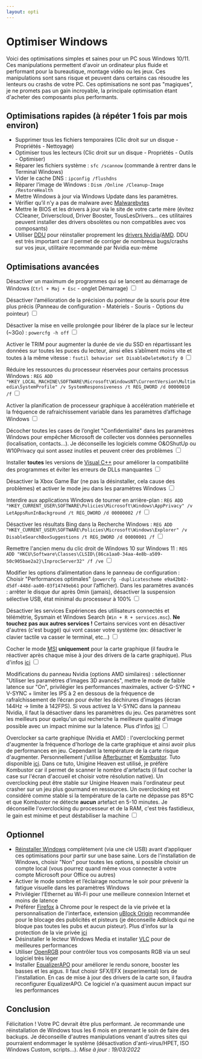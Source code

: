 ```yaml
---
layout: opti
---
```


# Optimiser Windows

Voici des optimisations simples et saines pour un PC sous Windows 10/11. Ces manipulations permettent d'avoir un ordinateur plus fluide et performant pour la bureautique, montage vidéo ou les jeux. Ces manipulations sont sans risque et peuvent dans certains cas résoudre les lenteurs ou crashs de votre PC. Ces optimisations ne sont pas "magiques", je ne promets pas un gain incroyable, la principale optimisation étant d'acheter des composants plus performants.

## Optimisations rapides (à répéter 1 fois par mois environ)

* Supprimer tous les fichiers temporaires (Clic droit sur un disque - Propriétés - Nettoyage)
* Optimiser tous les lecteurs (Clic droit sur un disque - Propriétés - Outils - Optimiser)
* Réparer les fichiers système : `sfc /scannow` (commande à rentrer dans le Terminal Windows)
* Vider le cache DNS : `ipconfig /flushdns`
* Réparer l’image de Windows : `Dism /Online /Cleanup-Image /RestoreHealth`
* Mettre Windows à jour via Windows Update dans les paramètres.
* Vérifier qu’il n’y a pas de malware avec [Malwarebytes](https://fr.malwarebytes.com/)
* Mettre le BIOS et les drivers à jour via le site de votre carte mère (évitez CCleaner, Driverscloud, Driver Booster, TousLesDrivers... ces utilitaires peuvent installer des drivers obsolètes ou non compatibles avec vos composants)
* Utiliser [DDU](https://www.guru3d.com/files-details/display-driver-uninstaller-download.html) pour réinstaller proprement les [drivers Nvidia](https://www.nvidia.fr/Download/index.aspx?lang=fr)/[AMD](https://www.amd.com/en/support). DDU est très important car il permet de corriger de nombreux bugs/crashs sur vos jeux, utilitaire recommandé par Nvidia eux-même

## Optimisations avancées

<label class="container">Désactiver un maximum de programmes qui se lancent au démarrage de Windows (`Ctrl + Maj + Esc` - onglet Démarrage)
<input type="checkbox">
<span class="checkmark"></span>

<label class="container">Désactiver l’amélioration de la précision du pointeur de la souris pour être plus précis (Panneau de configuration - Matériels - Souris - Options du pointeur)
<input type="checkbox">
<span class="checkmark"></span>

<label class="container">Désactiver la mise en veille prolongée pour libérer de la place sur le lecteur (~3Go) : `powercfg -h off`
<input type="checkbox">
<span class="checkmark"></span>

<label class="container">Activer le TRIM pour augmenter la durée de vie du SSD en répartissant les données sur toutes les puces du lecteur, ainsi elles s’abîment moins vite et toutes à la même vitesse : `fsutil behavior set DisableDeleteNotify 0`
<input type="checkbox">
<span class="checkmark"></span>

<label class="container">Réduire les ressources du processeur réservées pour certains processus Windows : `REG ADD "HKEY_LOCAL_MACHINE\SOFTWARE\Microsoft\WindowsNT\CurrentVersion\Multimedia\SystemProfile" /v SystemResponsiveness /t REG_DWORD /d 00000010 /f`
<input type="checkbox">
<span class="checkmark"></span>

<label class="container">Activer la planification de processeur graphique à accélération matérielle et la fréquence de rafraichissement variable dans les paramètres d’affichage Windows
<input type="checkbox">
<span class="checkmark"></span>

<label class="container">Décocher toutes les cases de l’onglet "Confidentialité" dans les paramètres Windows pour empêcher Microsoft de collecter vos données personnelles (localisation, contacts...). Je déconseille les logiciels comme O&OShutUp ou W10Privacy qui sont assez inutiles et peuvent créer des problèmes
<input type="checkbox">
<span class="checkmark"></span>

<label class="container">Installer **toutes** les versions de [Visual C++](https://www.techpowerup.com/download/visual-c-redistributable-runtime-package-all-in-one/) pour améliorer la compatibilité des programmes et éviter les erreurs de DLLs manquantes
<input type="checkbox">
<span class="checkmark"></span>

<label class="container">Désactiver la Xbox Game Bar (ne pas la désinstaller, cela cause des problèmes) et activer le mode jeu dans les paramètres Windows
<input type="checkbox">
<span class="checkmark"></span>

<label class="container">Interdire aux applications Windows de tourner en arrière-plan : `REG ADD "HKEY_CURRENT_USER\SOFTWARE\Policies\Microsoft\Windows\AppPrivacy" /v LetAppsRunInBackground /t REG_DWORD /d 00000002 /f`
<input type="checkbox">
<span class="checkmark"></span>

<label class="container">Désactiver les résultats Bing dans la Recherche Windows : `REG ADD "HKEY_CURRENT_USER\SOFTWARE\Policies\Microsoft\Windows\Explorer" /v DisableSearchBoxSuggestions /t REG_DWORD /d 00000001 /f`
<input type="checkbox">
<span class="checkmark"></span>

<label class="container">Remettre l'ancien menu du clic droit de Windows 10 sur Windows 11 : `REG ADD "HKCU\Software\Classes\CLSID\{86ca1aa0-34aa-4e8b-a509-50c905bae2a2}\InprocServer32" /f /ve`
<input type="checkbox">
<span class="checkmark"></span>

<label class="container">Modifier les options d’alimentation dans le panneau de configuration : Choisir "Performances optimales" (`powercfg -duplicatescheme
e9a42b02-d5df-448d-aa00-03f14749eb61` pour l’afficher). Dans les paramètres avancés : arrêter le disque dur après 0min (jamais), désactiver la suspension sélective USB, état minimal du processeur à 100%
<input type="checkbox">
<span class="checkmark"></span>

<label class="container">Désactiver les services Expériences des utilisateurs connectés et télémétrie, Sysmain et Windows Search (`Win + R + services.msc`). **Ne touchez pas aux autres services !** Certains services vont en désactiver d'autres (c'est buggé) qui vont casser votre système (ex: désactiver le clavier tactile va casser le terminal, etc...)
<input type="checkbox">
<span class="checkmark"></span>

<label class="container">Cocher le mode [MSI](https://www.mediafire.com/file/ewpy1p0rr132thk/MSI_util_v3.zip/file) **uniquement** pour la carte graphique (il faudra le réactiver après chaque mise à jour des drivers de la carte graphique). Plus d'infos [ici](https://forum.malekal.com/viewtopic.php?t=62058)
<input type="checkbox">
<span class="checkmark"></span>

<label class="container">Modifications du panneau Nvidia (options AMD similaires) : sélectionner "Utiliser les paramètres d’images 3D avancés", mettre le mode de faible latence sur "On", privilégier les performances maximales, activer G-SYNC + V-SYNC + limiter les IPS à 2 en dessous de la fréquence de rafraîchissement de l’écran pour éviter les déchirures d’images (écran 144Hz → limite à 142FPS). Si vous activez la V-SYNC dans la panneau Nvidia, il faut la désactiver dans les paramètres du jeu. Ces paramètres sont les meilleurs pour quelqu'un qui recherche la meilleure qualité d'image possible avec un impact minime sur la latence. Plus d'infos [ici](https://blurbusters.com/gsync/gsync101-input-lag-tests-and-settings/14/)
<input type="checkbox">
<span class="checkmark"></span>

<label class="container">Overclocker sa carte graphique (Nvidia et AMD) : l'overclocking permet d'augmenter la fréquence d'horloge de la carte graphique et ainsi avoir plus de performances en jeu. Cependant la température de la carte risque d'augmenter. Personnellement j'utilise [Afterburner](https://www.msi.com/Landing/afterburner/graphics-cards) et [Kombustor](https://msikombustor.com/). Tuto disponible [ici](https://www.youtube.com/watch?v=64GJck-GWaM). Dans ce tuto, Unigine Heaven est utilisé, je préfère Kombustor car il permet de scanner le nombre d'artefacts (il faut cocher la case sur l'écran d'accueil et choisir votre résolution native). Un overclocking peut être stable sur Unigine Heaven mais l'ordinateur peut crasher sur un jeu plus gourmand en ressources. Un overclocking est considéré comme stable si la température de la carte ne dépasse pas 85°C et que Kombustor ne détecte **aucun** artefact en 5-10 minutes. Je déconseille l'overclocking du processeur et de la RAM, c'est très fastidieux, le gain est minime et peut déstabiliser la machine
<input type="checkbox">
<span class="checkmark"></span>

## Optionnel

* [Réinstaller Windows](https://www.youtube.com/watch?v=uHOP4UbEGug) complètement (via une clé USB) avant d’appliquer ces optimisations pour partir sur une base saine. Lors de l'installation de Windows, choisir "Non" pour toutes les options, si possible choisir un compte local (vous pourrez quand même vous connecter à votre compte Microsoft pour Office ou autres)
* Activer le mode sombre et l’éclairage nocturne le soir pour prévenir la fatigue visuelle dans les paramètres Windows
* Privilégier l’Ethernet au Wi-Fi pour une meilleure connexion Internet et moins de latence
* Préférer [Firefox](https://www.mozilla.org/fr/firefox/new/) à Chrome pour le respect de la vie privée et la personnalisation de l'interface, extension [uBlock Origin](https://addons.mozilla.org/fr/firefox/addon/ublock-origin/) recommandée pour le blocage des publicités et pisteurs (je déconseille Adblock qui ne bloque pas toutes les pubs et aucun pisteur). Plus d'infos sur la protection de la vie privée [ici](https://privacyguides.org/)
* Désinstaller le lecteur Windows Media et installer [VLC](https://www.videolan.org/index.fr.html) pour de meilleures performances
* Utiliser [OpenRGB](https://openrgb.org/releases.html) pour contrôler tous vos composants RGB via un seul logiciel très léger
* Installer [EqualizerAPO](https://sourceforge.net/projects/equalizerapo/) pour améliorer le rendu sonore, booster les basses et les aigus. Il faut choisir SFX/EFX (experimental) lors de l'installation. En cas de mise à jour des drivers de la carte son, il faudra reconfigurer EqualizerAPO. Ce logiciel n'a quasiment aucun impact sur les performances

## Conclusion

Félicitation ! Votre PC devrait être plus performant. Je recommande une réinstallation de Windows tous les 6 mois en prennant le soin de faire des backups. Je déconseille d'autres manipulations venant d'autres sites qui pourraient endommager le système (désactivation d'anti-virus/HPET, ISO Windows Custom, scripts...).
*Mise à jour : 19/03/2022*

